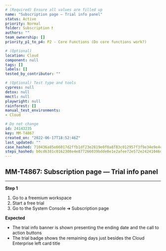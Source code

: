 ```yaml
---
# (Required) Ensure all values are filled up
name: "Subscription page — Trial info panel"
status: Active
priority: Normal
folder: Subscription ❗
authors: ""
team_ownership: []
priority_p1_to_p4: P2 - Core Functions (Do core functions work?)

# (Optional)
location: Cloud
component: null
tags: []
labels: []
tested_by_contributor: ""

# (Optional) Test type and tools
cypress: null
detox: null
mmctl: null
playwright: null
rainforest: []
manual_test_environments:
- Cloud

# Do not change
id: 24143235
key: MM-T4867
created_on: "2022-06-17T18:52:46Z"
last_updated: ""
case_hashed: 710436a85e66017d2ffb1df23e2819e0f0a8f83c012957f3f9e34e9e4cd242a00950cc9d3720d333c84f0f7ccebd0579
steps_hashed: b0cd6381c0162308e4e877266039bdde0e1e2afee72e572e24241046d2ec9ee06e4e37a378d090bf51e35a58bbd8e117
---
```


<!-- (Auto-generated) Based on frontmatter's "key" and "name" -->

## MM-T4867: Subscription page — Trial info panel

---

**Step 1**

1. Go to a freemium workspace
2. Start a free trial
3. Go to the System Console ➜ Subscription page

**Expected**

- The trial info banner is shown presenting the ending date and the call to action buttons
- The trial badge shows the remaining days just besides the Cloud Enterprise left card title

